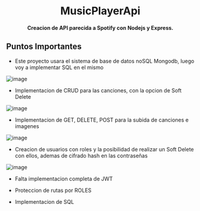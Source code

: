 <h1 align="center">
  MusicPlayerApi
</h1>
<h4 align="center">Creacion de API parecida a Spotify con Nodejs y Express.</h4>


## Puntos Importantes

* Este proyecto usara el sistema de base de datos noSQL Mongodb, luego voy a implementar SQL en el mismo 

![image](https://user-images.githubusercontent.com/94048851/204615750-76d9999e-936d-4ddf-92cf-ef41050b4eb2.png)


* Implementacion de CRUD para las canciones, con la opcion de Soft Delete

![image](https://user-images.githubusercontent.com/94048851/204617340-e52b0e87-7af3-4b29-9ae3-e42a2a1d2918.png)

  
* Implementacion de GET, DELETE, POST para la subida de canciones e imagenes

![image](https://user-images.githubusercontent.com/94048851/206572695-5f3ee7aa-5bff-48c7-a6ad-9ea7348e3a54.png)


* Creacion de usuarios con roles y la posibilidad de realizar un Soft Delete con ellos, ademas de cifrado hash en las contraseñas

 ![image](https://user-images.githubusercontent.com/94048851/204618050-0b66dbfc-c168-4f7d-a985-61596a0ddc2b.png)


* Falta implementacion completa de JWT 


* Proteccion de rutas por ROLES


* Implementacion de SQL 
